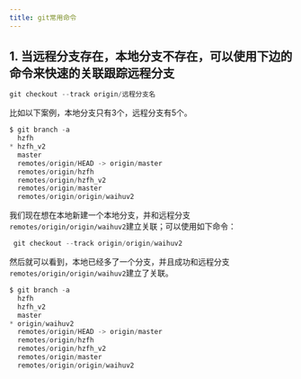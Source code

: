 ```yaml
---
title: git常用命令
---
```


## 1. 当远程分支存在，本地分支不存在，可以使用下边的命令来快速的关联跟踪远程分支
```js
git checkout --track origin/远程分支名
```
比如以下案例，本地分支只有3个，远程分支有5个。
```js
$ git branch -a
  hzfh
* hzfh_v2
  master
  remotes/origin/HEAD -> origin/master
  remotes/origin/hzfh
  remotes/origin/hzfh_v2
  remotes/origin/master
  remotes/origin/origin/waihuv2
```
我们现在想在本地新建一个本地分支，并和远程分支`remotes/origin/origin/waihuv2`建立关联；可以使用如下命令：
```js
 git checkout --track origin/origin/waihuv2
```
然后就可以看到，本地已经多了一个分支，并且成功和远程分支`remotes/origin/origin/waihuv2`建立了关联。
```js
$ git branch -a
  hzfh
  hzfh_v2
  master
* origin/waihuv2
  remotes/origin/HEAD -> origin/master
  remotes/origin/hzfh
  remotes/origin/hzfh_v2
  remotes/origin/master
  remotes/origin/origin/waihuv2
```